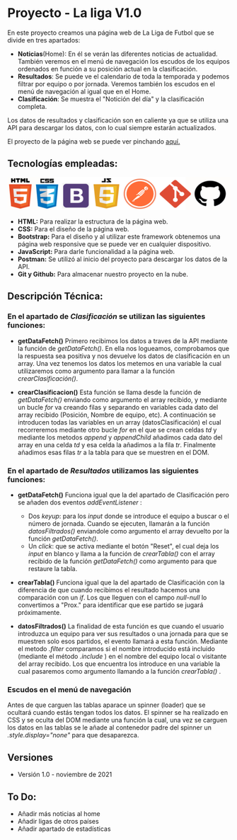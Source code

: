# Proyecto - La liga V1.0 

En este proyecto creamos una página web de La Liga de Futbol que se divide en tres apartados:
* __Noticias__(Home): En él se verán las diferentes noticias de actualidad. También veremos en el menú de navegación los escudos de los equipos ordenados en función a su posición actual en la clasificación.
* __Resultados__: Se puede ve el calendario de toda la temporada y podemos filtrar por equipo o por jornada. Veremos también los escudos en el menú de navegación al igual que en el Home.
* __Clasificación__: Se muestra el "Notición del día" y la clasificación completa. 



Los datos de resultados y clasificación son en caliente ya que se utiliza una API para descargar los datos, con lo cual siempre estarán actualizados.


El proyecto de la página web se puede ver pinchando [aquí.](https://la-liga21.netlify.app/)

## Tecnologías empleadas:
![logosProgram](https://github.com/ManuelFdezF/Proyecto2/blob/bbecdfeb3bede7b17a087b2c3a5c9db63284a8ac/img/logos.jpg)
* __HTML:__ Para realizar la estructura de la página web.
* __CSS:__ Para el diseño de la página web.
* __Bootstrap:__ Para el diseño y al utilizar este framework obtenemos una página web responsive que se puede ver en cualquier dispositivo.
* __JavaScript:__ Para darle funcionalidad a la página web.
* __Postman:__ Se utilizó al inicio del proyecto para descargar los datos de la API.
* __Git y Github:__ Para almacenar nuestro proyecto en la nube.


## Descripción Técnica:

### __En el apartado de *Clasificación* se utilizan las siguientes funciones:__

* **getDataFetch()**
Primero recibimos los datos a traves de la API mediante la función de *getDataFetch()*. En ella nos logueamos, comprobamos que la respuesta sea positiva y nos devuelve los datos de clasificación en un array. Una vez tenemos los datos los metemos en una variable la cual utilizaremos como argumento para llamar a la función *crearClasificación()*.

* **crearClasificacion()** 
Esta función se llama desde la función de *getDataFetch()* enviando como argumento el array recibido, y mediante un bucle *for* va creando filas y separando en variables cada dato del array recibido (Posición, Nombre de equipo, etc). A continuación se introducen todas las variables en un array (datosClasificación) el cual recorreremos mediante otro bucle *for* en el que se crean celdas *td* y mediante los metodos *append* y *appendChild* añadimos cada dato del array en una celda *td* y esa celda la añadimos a la fila *tr*. Finalmente añadimos esas filas *tr* a la tabla para que se muestren en el DOM.


### __En el apartado de *Resultados* utilizamos las siguientes funciones:__

* **getDataFetch()**
Funciona igual que la del apartado de Clasificación pero se añaden dos eventos *addEventListener* :

  * Dos *keyup*: para los *input* donde se introduce el equipo a buscar o el número de jornada. Cuando se ejecuten, llamarán a la función *datosFiltrados()* enviandole como argumento el array devuelto por la función *getDataFetch()*.
  * Un *click*: que se activa mediante el botón "Reset", el cual deja los *input* en blanco y llama a la función de *crearTabla()* con el array recibido de la función *getDataFetch()* como argumento para que restaure la tabla.

* **crearTabla()**
Funciona igual que la del apartado de Clasificación con la diferencia de que cuando recibimos el resultado hacemos una comparación con un *if*. Los que lleguen con el campo *null-null* lo convertimos a "Prox." para identificar que ese partido se jugará próximamente.

* **datosFiltrados()**
La finalidad de esta función es que cuando el usuario introduzca un equipo para ver sus resultados o una jornada para que se muestren solo esos partidos, el evento llamará a esta función. 
Mediante el metodo *.filter* comparamos si el nombre introducido está incluido (mediante el método *.include* ) en el nombre del equipo local o visitante del array recibido. Los que encuentra los introduce en una variable la cual pasaremos como argumento llamando a la función *crearTabla()* .

### **Escudos en el menú de navegación**

Antes de que carguen las tablas aparace un spinner (loader) que se ocultará cuando estás tengan todos los datos. El spinner se ha realizado en CSS y se oculta del DOM mediante una función la cual, una vez se carguen los datos en las tablas se le añade al contenedor padre del spinner un *.style.display="none"* para que desaparezca.

## Versiones
* Versión 1.0 - noviembre de 2021

## To Do:
* Añadir más noticias al home
* Añadir ligas de otros países
* Añadir apartado de estadísticas



